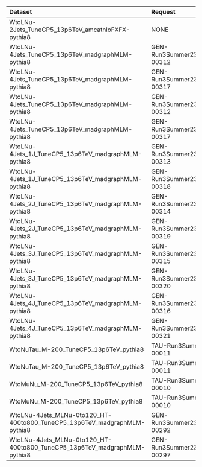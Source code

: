 | Dataset                                                                  | Request                           | Status                                 |
|:-------------------------------------------------------------------------|:----------------------------------|:---------------------------------------|
| WtoLNu-2Jets_TuneCP5_13p6TeV_amcatnloFXFX-pythia8                        | NONE                              | $${\color{red}\textbf{MISSING}}$$      |
| WtoLNu-4Jets_TuneCP5_13p6TeV_madgraphMLM-pythia8                         | GEN-Run3Summer23BPixwmLHEGS-00312 | $${\color{green}\textbf{Done}}$$       |
| WtoLNu-4Jets_TuneCP5_13p6TeV_madgraphMLM-pythia8                         | GEN-Run3Summer23wmLHEGS-00317     | $${\color{green}\textbf{Done}}$$       |
| WtoLNu-4Jets_TuneCP5_13p6TeV_madgraphMLM-pythia8                         | GEN-Run3Summer23BPixwmLHEGS-00312 | $${\color{green}\textbf{Done}}$$       |
| WtoLNu-4Jets_TuneCP5_13p6TeV_madgraphMLM-pythia8                         | GEN-Run3Summer23wmLHEGS-00317     | $${\color{green}\textbf{Done}}$$       |
| WtoLNu-4Jets_1J_TuneCP5_13p6TeV_madgraphMLM-pythia8                      | GEN-Run3Summer23BPixwmLHEGS-00313 | $${\color{orange}\textbf{Submitted}}$$ |
| WtoLNu-4Jets_1J_TuneCP5_13p6TeV_madgraphMLM-pythia8                      | GEN-Run3Summer23wmLHEGS-00318     | $${\color{orange}\textbf{Submitted}}$$ |
| WtoLNu-4Jets_2J_TuneCP5_13p6TeV_madgraphMLM-pythia8                      | GEN-Run3Summer23BPixwmLHEGS-00314 | $${\color{green}\textbf{Done}}$$       |
| WtoLNu-4Jets_2J_TuneCP5_13p6TeV_madgraphMLM-pythia8                      | GEN-Run3Summer23wmLHEGS-00319     | $${\color{green}\textbf{Done}}$$       |
| WtoLNu-4Jets_3J_TuneCP5_13p6TeV_madgraphMLM-pythia8                      | GEN-Run3Summer23BPixwmLHEGS-00315 | $${\color{orange}\textbf{Submitted}}$$ |
| WtoLNu-4Jets_3J_TuneCP5_13p6TeV_madgraphMLM-pythia8                      | GEN-Run3Summer23wmLHEGS-00320     | $${\color{green}\textbf{Done}}$$       |
| WtoLNu-4Jets_4J_TuneCP5_13p6TeV_madgraphMLM-pythia8                      | GEN-Run3Summer23BPixwmLHEGS-00316 | $${\color{green}\textbf{Done}}$$       |
| WtoLNu-4Jets_4J_TuneCP5_13p6TeV_madgraphMLM-pythia8                      | GEN-Run3Summer23wmLHEGS-00321     | $${\color{green}\textbf{Done}}$$       |
| WtoNuTau_M-200_TuneCP5_13p6TeV_pythia8                                   | TAU-Run3Summer23BPixGS-00011      | $${\color{green}\textbf{Done}}$$       |
| WtoNuTau_M-200_TuneCP5_13p6TeV_pythia8                                   | TAU-Run3Summer23GS-00011          | $${\color{green}\textbf{Done}}$$       |
| WtoMuNu_M-200_TuneCP5_13p6TeV_pythia8                                    | TAU-Run3Summer23BPixGS-00010      | $${\color{green}\textbf{Done}}$$       |
| WtoMuNu_M-200_TuneCP5_13p6TeV_pythia8                                    | TAU-Run3Summer23GS-00010          | $${\color{green}\textbf{Done}}$$       |
| WtoLNu-4Jets_MLNu-0to120_HT-400to800_TuneCP5_13p6TeV_madgraphMLM-pythia8 | GEN-Run3Summer23BPixwmLHEGS-00292 | $${\color{green}\textbf{Done}}$$       |
| WtoLNu-4Jets_MLNu-0to120_HT-400to800_TuneCP5_13p6TeV_madgraphMLM-pythia8 | GEN-Run3Summer23wmLHEGS-00297     | $${\color{green}\textbf{Done}}$$       |